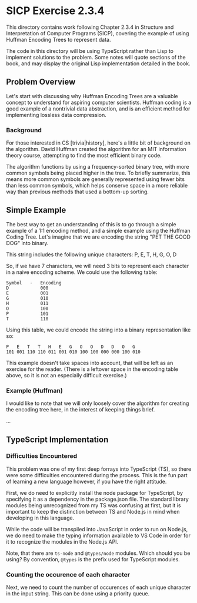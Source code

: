 # SICP Exercise 2.3.4

This directory contains work following Chapter 2.3.4 in Structure and
Interpretation of Computer Programs (SICP), covering the example of
using Huffman Encoding Trees to represent data.

The code in this directory will be using TypeScript rather than Lisp to
implement solutions to the problem. Some notes will quote sections of the
book, and may display the original Lisp implementation detailed in the book.

## Problem Overview

Let's start with discussing why Huffman Encoding Trees are a valuable
concept to understand for aspiring computer scientists. Huffman coding is
a good example of a nontrivial data abstraction, and is an efficient method for
implementing lossless data compression.

### Background

For those interested in CS [trivia|history], here's a little bit of
background on the algorithm. David Huffman created the algorithm for an MIT
information theory course, attempting to find the most efficient binary code.

The algorithm functions by using a frequency-sorted binary tree, with more
common symbols being placed higher in the tree. To briefly summarize, this
means more common symbols are generally represented using fewer bits
than less common symbols, which helps conserve space in a more reliable way
than previous methods that used a bottom-up sorting.

## Simple Example

The best way to get an understanding of this is to go through a simple example
of a 1:1 encoding method, and a simple example using the Huffman Coding Tree.
Let's imagine that we are encoding the string "PET THE GOOD DOG" into binary.

This string includes the following unique characters: P, E, T, H, G, O, D

So, if we have 7 characters, we will need 3 bits to represent each character
in a naive encoding scheme. We could use the following table:

```
Symbol   -   Encoding
D            000
E            001
G            010
H            011
O            100
P            101
T            110
```

Using this table, we could encode the string into a binary representation like
so:

```
P   E   T   T   H   E   G   O   O   D   D   O   G
101 001 110 110 011 001 010 100 100 000 000 100 010
```

This example doesn't take spaces into account, that will be left as an
exercise for the reader. (There is a leftover space in the encoding table above,
so it is not an especially difficult exercise.)

### Example (Huffman)

I would like to note that we will only loosely cover the algorithm for
creating the encoding tree here, in the interest of keeping things brief.

...


## TypeScript Implementation

### Difficulties Encountered

This problem was one of my first deep forrays into TypeScript (TS), so there
were some difficulties encountered during the process. This is the fun part
of learning a new language however, if you have the right attitude.

First, we do need to explicitly install the node package for TypeScript, by
specifying it as a dependency in the package.json file. The standard library
modules being unrecognized from my TS was confusing at first, but it is
important to keep the distinction between TS and Node.js in mind when
developing in this language.

While the code will be transpiled into JavaScript in order to run on Node.js,
we do need to make the typing information available to VS Code in order for
it to recognize the modules in the Node.js API.

Note, that there are `ts-node` and `@types/node` modules. Which should you be
using? By convention, `@types` is the prefix used for TypeScript modules.

### Counting the occurence of each character

Next, we need to count the number of occurences of each unique character in
the input string. This can be done using a priority queue.

